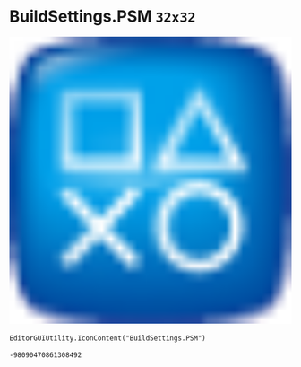 # BuildSettings.PSM `32x32`
<img src="/img/BuildSettings.PSM.png" width=512 height=512>

``` CSharp
EditorGUIUtility.IconContent("BuildSettings.PSM")
```
```
-98090470861308492
```
